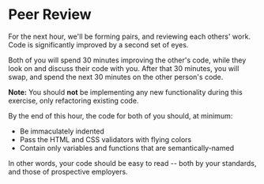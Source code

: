 # Peer Review

For the next hour, we'll be forming pairs, and reviewing each others' work. Code is significantly improved by a second set of eyes.

Both of you will spend 30 minutes improving the other's code, while they look on and discuss their code with you. After that 30 minutes, you will swap, and spend the next 30 minutes on the other person's code.

**Note:** You should **not** be implementing any new functionality during this exercise, only refactoring existing code.

By the end of this hour, the code for both of you should, at minimum:
- Be immaculately indented
- Pass the HTML and CSS validators with flying colors
- Contain only variables and functions that are semantically-named

In other words, your code should be easy to read -- both by your standards, and those of prospective employers.

